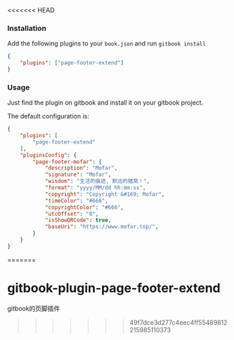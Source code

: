 <<<<<<< HEAD
### Installation

Add the following plugins to your `book.json` and run `gitbook install`

```json
{
    "plugins": ["page-footer-extend"]
}
```

### Usage

Just find the plugin on gitbook and install it on your gitbook project.

The default configuration is:

```json
{
    "plugins": [
        "page-footer-extend"
    ],
    "pluginsConfig": {
        "page-footer-mofar": {
            "description": "Mofar",
            "signature": "Mofar",
            "wisdom": "生活的痕迹, 默远的猪窝！",
            "format": "yyyy/MM/dd hh:mm:ss",
            "copyright": "Copyright &#169; Mofar",
            "timeColor": "#666",
            "copyrightColor": "#666",
            "utcOffset": "8",
            "isShowQRCode": true,
            "baseUri": "https://www.mofar.top/",
        }
    }
}
```

=======
# gitbook-plugin-page-footer-extend

gitbook的页脚插件
>>>>>>> 49f7dce3d277c4eec4ff55489812215985110373
